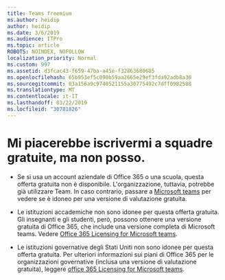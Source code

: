 ```yaml
---
title: Teams freemium
ms.author: heidip
author: heidip
ms.date: 3/6/2019
ms.audience: ITPro
ms.topic: article
ROBOTS: NOINDEX, NOFOLLOW
localization_priority: Normal
ms.custom: 997
ms.assetid: d3fcac43-f659-47ba-a45e-f32863680685
ms.openlocfilehash: 65b953ef5c090b59aa2665e29ef3fda92adb8a30
ms.sourcegitcommit: 03a156a9c9740521155a30775492c7dff0982588
ms.translationtype: MT
ms.contentlocale: it-IT
ms.lasthandoff: 03/22/2019
ms.locfileid: "30781826"
---
```

# <a name="id-like-to-sign-up-for-teams-free-but-i-cant"></a>Mi piacerebbe iscrivermi a squadre gratuite, ma non posso.

- Se si usa un account aziendale di Office 365 o una scuola, questa offerta gratuita non è disponibile. L'organizzazione, tuttavia, potrebbe già utilizzare Team. In caso contrario, passare a [Microsoft teams](https://products.office.com/en-us/microsoft-teams/group-chat-software) per vedere se è idoneo per una versione di valutazione gratuita.

- Le istituzioni accademiche non sono idonee per questa offerta gratuita. Gli insegnanti e gli studenti, però, possono ottenere una versione gratuita di Office 365, che include una versione completa di Microsoft teams. Vedere [Office 365 Licensing for Microsoft teams](https://docs.microsoft.com/microsoftteams/office-365-licensing).

- Le istituzioni governative degli Stati Uniti non sono idonee per questa offerta gratuita. Per ulteriori informazioni sui piani di Office 365 per le organizzazioni governative (inclusa una versione di valutazione gratuita), leggere [office 365 Licensing for Microsoft teams](https://docs.microsoft.com/microsoftteams/office-365-licensing).


